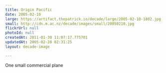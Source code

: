 ```yaml
---
title: Origin Pacific
date: 2005-02-10
large: https://artifact.thepatrick.io/decade/large/2005-02-10-1802.jpg
small: http://cdn.m.ac.nz/decade/images/small/20050210.jpg
flickrUrl: null
photoId: null
createdAt: 2011-01-30 11:07:17.775701
updatedAt: 2005-02-20 02:31:25
layout: decade-image

---
```

One small commercial plane
